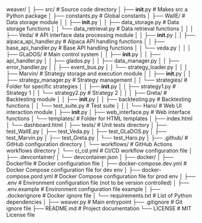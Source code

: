 weaver/
│
├── src/                    # Source code directory
│   ├── __init__.py         # Makes src a Python package
│   ├── constants.py        # Global constants
│   ├── WallE/              # Data storage module
│   │   ├── __init__.py
│   │   ├── data_storage.py     # Data storage functions
│   │   └── data_retrieval.py   # Data retrieval functions
│   │
│   ├── Veda/               # API interface data processing module
│   │   ├── __init__.py
│   │   ├── alpaca_api_handler.py      # Alpaca API handling functions
│   │   ├── base_api_handler.py      # Base API handling functions
│   │   └── veda.py
│   │
│   ├── GLaDOS/             # Main control system
│   │   ├── __init__.py
│   │   ├── api_handler.py
│   │   ├── glados.py
│   │   ├── data_manager.py
│   │   ├── error_handler.py
│   │   ├── event_bus.py
│   │   └── strategy_loader.py
│   │
│   ├── Marvin/             # Strategy storage and execution module
│   │   ├── __init__.py
│   │   ├── strategy_manager.py # Strategy management
│   │   └── strategies/         # Folder for specific strategies
│   │       ├── __init__.py
│   │       ├── strategy1.py    # Strategy 1
│   │       └── strategy2.py    # Strategy 2
│   │
│   ├── Greta/              # Backtesting module
│   │   ├── __init__.py
│   │   ├── backtesting.py      # Backtesting functions
│   │   └── test_suite.py       # Test suite
│   │
│   └── Haro/               # Web UI interaction module
│       ├── __init__.py
│       ├── web_interface.py    # Web interface functions
│       └── templates/          # Folder for HTML templates
│           ├── index.html
│           └── dashboard.html
│
├── tests/                  # Unit tests directory
│   ├── test_WallE.py
│   ├── test_Veda.py
│   ├── test_GLaDOS.py
│   ├── test_Marvin.py
│   ├── test_Greta.py
│   └── test_Haro.py
│
├── .github/                # GitHub configuration directory
│   └── workflows/          # GitHub Actions workflows directory
│       └── ci_cd.yml       # CI/CD workflow configuration file
│
├── .devcontainer/
│   └── devcontainer.json
│
├── docker/
│   ├── Dockerfile              # Docker configuration file
│   ├── docker-compose.dev.yml  # Docker Compose configuration file for dev env
│   ├── docker-compose.pord.yml # Docker Compose configuration file for prod env
│   ├── .env                    # Environment configuration file (not to be version controlled)
│   ├── .env.example            # Environment configuration file example
│   ├── .dockerignore           # Docker ignore file
│   └── requirements.txt        # List of Python dependencies
│
├── weaver.py                    # Main entrypoint
├── .gitignore              # Git ignore file
├── README.md               # Project documentation
└── LICENSE                 # MIT License file